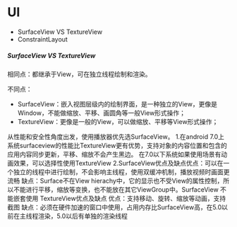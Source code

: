 # UI
* SurfaceView VS TextureView
* ConstraintLayout

##### SurfaceView VS TextureView
相同点：都继承于View，可在独立线程绘制和渲染。

不同点：

* SurfaceView：嵌入视图层级内的绘制界面，是一种独立的View，更像是Window，不能做缩放、平移、画圆角等一般View形式操作；
* TextureView：更像是一般的View，可以做缩放、平移等View形式操作；

从性能和安全性角度出发，使用播放器优先选SurfaceView。
1.在android 7.0上系统surfaceview的性能比TextureView更有优势，支持对象的内容位置和包含的应用内容同步更新，平移、缩放不会产生黑边。 在7.0以下系统如果使用场景有动画效果，可以选择性使用TextureView
2.SurfaceView优点及缺点优点：可以在一个独立的线程中进行绘制，不会影响主线程，使用双缓冲机制，播放视频时画面更流畅
缺点：Surface不在View hierachy中，它的显示也不受View的属性控制，所以不能进行平移，缩放等变换，也不能放在其它ViewGroup中。SurfaceView 不能嵌套使用
TextureView优点及缺点
优点：支持移动、旋转、缩放等动画，支持截图
缺点：必须在硬件加速的窗口中使用，占用内存比SurfaceView高，在5.0以前在主线程渲染，5.0以后有单独的渲染线程

